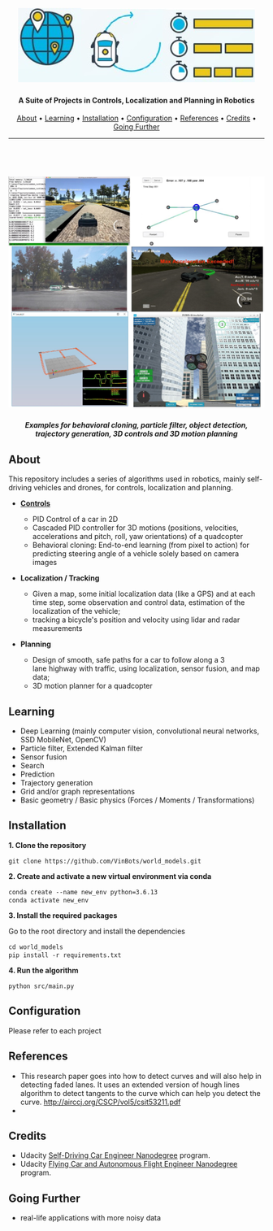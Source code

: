 

<h1 align="center">
  <br>
  <a href="https://github.com/VinBots/robots_clp"><img src="docs/assets/logo2.jpg" alt="Robotics CLP"></a>
</h1>

<h4 align="center">A Suite of Projects in Controls, Localization and Planning in Robotics </h4>
<p align="center">
  <a href="#about">About</a> •
  <a href="#learning">Learning</a> •
  <a href="#installation">Installation</a> •
  <a href="#configuration">Configuration</a> •
  <a href="#references">References</a> •
  <a href="#credits">Credits</a> •
  <a href="#going-further">Going Further</a>
</p>

---

<h1 align="center">
  <br>
  <a href="https://github.com/VinBots/robots_clp"><img src="docs/assets/clp_images2.jpg" alt="robotics"></a>
</h1>
<h5 align="center">Examples for behavioral cloning, particle filter, object detection, trajectory generation, 3D controls and 3D motion planning</h2>

## About

This repository includes a series of algorithms used in robotics, mainly self-driving vehicles and drones, for controls, localization and planning.

* **[Controls](controls/)** 
  * PID Control of a car in 2D
  * Cascaded PID controller for 3D  motions (positions, velocities,  accelerations and pitch, roll, yaw orientations) of a quadcopter
  * Behavioral cloning: End-to-end learning (from pixel  to action) for predicting   steering angle of a vehicle  solely based on camera  images

* **Localization /  Tracking**
  *  Given a map, some initial localization data (like a GPS)  and at each time step, some  observation and control data,  estimation of the localization of  the vehicle; 
  *  tracking a bicycle's  position and velocity using lidar  and radar measurements

* **Planning**
  * Design of smooth, safe paths  for a car to follow along a 3  
lane highway with traffic, using  localization, sensor fusion, and  map data; 
  * 3D motion planner  for a quadcopter

## Learning

* Deep Learning (mainly computer vision, convolutional neural networks, SSD MobileNet, OpenCV)
* Particle filter, Extended  Kalman filter
* Sensor fusion
* Search
* Prediction
* Trajectory  generation
* Grid and/or  graph  representations
* Basic geometry / Basic physics  (Forces /  Moments /  Transformations)

## Installation

**1. Clone the repository**

```
git clone https://github.com/VinBots/world_models.git
```

**2. Create and activate a new virtual environment via conda**

```
conda create --name new_env python=3.6.13
conda activate new_env
```

**3. Install the required packages**

Go to the root directory and install the dependencies
```
cd world_models
pip install -r requirements.txt
```
**4. Run the algorithm**
```
python src/main.py
```

## Configuration

Please refer to each project

## References

* This research paper goes into how to detect curves and will also help in detecting faded lanes. It uses an extended version of hough lines algorithm to detect tangents to the curve which can help you detect the curve. http://airccj.org/CSCP/vol5/csit53211.pdf
* 


## Credits

* Udacity [Self-Driving Car Engineer Nanodegree](https://www.udacity.com/course/self-driving-car-engineer-nanodegree--nd013) program.  
* Udacity [Flying Car and Autonomous Flight Engineer Nanodegree](https://www.udacity.com/course/flying-car-nanodegree--nd787) program. 


## Going Further

* real-life applications with more noisy data